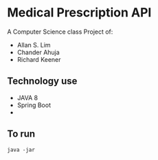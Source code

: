 
# Medical Prescription API #


A Computer Science class Project of:

* Allan S. Lim
* Chander Ahuja
* Richard Keener


## Technology use ##

* JAVA 8
* Spring Boot
* 

## To run ##

```
java -jar
```